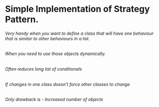 # Simple Implementation of Strategy Pattern.

###### Very handy when you want to define a class that will have one behaviour that is similar to other behaviours in a list.
###### When you need to use those objects dynamically.
###### Often reduces long list of conditionals
###### If changes in one class doesn’t force other classes to change
###### Only drawback is - Increased number of objects

